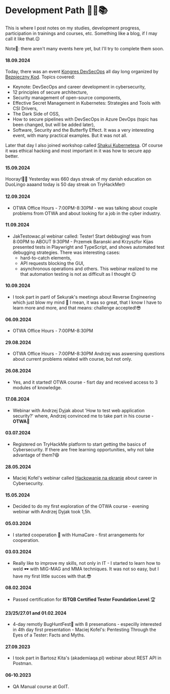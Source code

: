 # Development Path 👣🚀📚
This is where I post notes on my studies, development progress, participation in trainings and courses, etc. Something like a blog, if I may call it like that.😉

Note📃: there aren't many events here yet, but I'll try to complete them soon.


#### 18.09.2024
Today, there was an event [Kongres DevSecOps](https://www.youtube.com/watch?v=03AoBi4bLQ0) all day long organized by [Bezpieczny Kod](https://www.linkedin.com/company/bezpiecznykod/).
Topics covered:
- Keynote: DevSecOps and career development in cybersecurity,
- 12 principles of secure architecture,
- Security management of open-source components,
- Effective Secret Management in Kubernetes: Strategies and Tools with CSI Drivers,
- The Dark Side of OSS,
- How to secure pipelines with DevSecOps in Azure DevOps (topic has been changed, but will be added later),
- Software, Security and the Butterfly Effect.
It was a very interesting event, with many practical examples. But it was not all. 

Later that day I also joined workshop called [Shakuj Kubernetesa](https://www.youtube.com/live/OGPYp9Nf-qI). Of course it was ethical hacking and most important in it was how to secure app better.

#### 15.09.2024
Hooray!🎉🥳
Yesterday was 660 days streak of my danish education on DuoLingo aaaand today is 50 day streak on TryHackMe🤓

#### 12.09.2024
* OTWA Office Hours - 7:00PM-8:30PM - we was talking about couple problems from OTWA and about looking for a job in the cyber industry.

#### 11.09.2024
* JakTestowac.pl webinar called: Tester! Start debbuging! was from 8:00PM to ABOUT 9:30PM - Przemek Baranski and Krzyszfor Kijas presented tests in Playwright and TypeScript, and shows automated test debugging strategies. There was interesting cases:
  - hard-to-catch elements,
  - API requests blocking the GUI,
  - asynchronous operations and others.
This webinar realized to me that automation testing is not as difficult as I thought 😉

#### 10.09.2024
* I took part in partI of Sekurak's meetings about Reverse Engineering which just blow my mind 🤯 I mean, it was so great, that I know I have to learn more and more, and that means: challenge accepted!😎

#### 06.09.2024
* OTWA Office Hours - 7:00PM-8:30PM 

#### 29.08.2024
* OTWA Office Hours - 7:00PM-8:30PM Andrzej was aswersing questions about current problems related with course, but not only.  

#### 26.08.2024
* Yes, and it started! OTWA course - fisrt day and received access to 3 modules of knowledge.

#### 17.08.2024
* Webinar with Andrzej Dyjak about 'How to test web application security?' where, Andrzej convinced me to take part in his course - **OTWA**🙌

#### 03.07.2024
* Registered on TryHackMe platform to start getting the basics of Cybersecurity. If there are free learning opportunities, why not take advantage of them?😄

#### 28.05.2024
* Maciej Kofel's webinar called [Hackowanie na ekranie](https://www.youtube.com/watch?v=vC6ijEVhFXY&t=3s) about career in Cybersecurity.  

#### 15.05.2024
* Decided to do my first exploration of the OTWA course - evening webinar with Andrzej Dyjak took 1,5h. 

#### 05.03.2024
* I started cooperation 🤝 with HumaCare - first arrangements for cooperation.

#### 03.03.2024
* Really like to improve my skills, not only in IT - I started to learn how to weld 🕶 with MIG-MAG and MMA techniques. It was not so easy, but I have my first little succes with that.😎

#### 08.02.2024
* Passed certification for **ISTQB Certified Tester Foundation Level**.🏆

#### 23/25/27.01 and 01.02.2024
* 4-day remotly BugHuntFest👾 with 8 presenations - especilly interested in 4th day first presentation - Maciej Kofel's: Pentesting Through the Eyes of a Tester: Facts and Myths. 

#### 27.09.2023
* I took part in Bartosz Kita's (akademiaqa.pl) webinar about REST API in Postman.

#### 06-10.2023
* QA Manual course at GoIT. 

